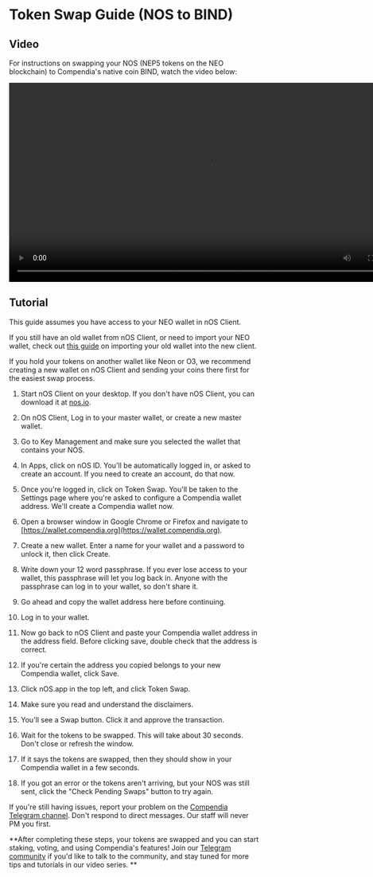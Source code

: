 # Token Swap Guide (NOS to BIND)

## Video

For instructions on swapping your NOS (NEP5 tokens on the NEO blockchain) to Compendia's native coin BIND, watch the video below:

<video width="800" controls>
  <source :src="$withBase('/videos/token-swap.mp4')" type="video/mp4">
  Your browser does not support the video tag.
</video>

## Tutorial

This guide assumes you have access to your NEO wallet in nOS Client.

If you still have an old wallet from nOS Client, or need to import your NEO wallet, check out [this guide](https://docs.nos.io/docs/nos-client/import-neo-wallet.html) on importing your old wallet into the new client.

If you hold your tokens on another wallet like Neon or O3, we recommend creating a new wallet on nOS Client and sending your coins there first for the easiest swap process.

1. Start nOS Client on your desktop. If you don't have nOS Client, you can download it at [nos.io](https://nos.io).

2. On nOS Client, Log in to your master wallet, or create a new master wallet.

3. Go to Key Management and make sure you selected the wallet that contains your NOS.

4. In Apps, click on nOS ID. You'll be automatically logged in, or asked to create an account. If you need to create an account, do that now.

5. Once you're logged in, click on Token Swap. You'll be taken to the Settings page where you're asked to configure a Compendia wallet address. We'll create a Compendia wallet now.

6. Open a browser window in Google Chrome or Firefox and navigate to [https://wallet.compendia.org](https://wallet.compendia.org).

7. Create a new wallet. Enter a name for your wallet and a password to unlock it, then click Create.

8. Write down your 12 word passphrase. If you ever lose access to your wallet, this passphrase will let you log back in. Anyone with the passphrase can log in to your wallet, so don't share it.

9. Go ahead and copy the wallet address here before continuing.

10. Log in to your wallet.

11. Now go back to nOS Client and paste your Compendia wallet address in the address field. Before clicking save, double check that the address is correct.

12. If you're certain the address you copied belongs to your new Compendia wallet, click Save.

13. Click nOS.app in the top left, and click Token Swap.

14. Make sure you read and understand the disclaimers.

15. You'll see a Swap button. Click it and approve the transaction.

16. Wait for the tokens to be swapped. This will take about 30 seconds. Don't close or refresh the window.

17. If it says the tokens are swapped, then they should show in your Compendia wallet in a few seconds.

18. If you got an error or the tokens aren't arriving, but your NOS was still sent, click the "Check Pending Swaps" button to try again.

If you're still having issues, report your problem on the [Compendia Telegram channel](https://t.me/Compendia). Don't respond to direct messages. Our staff will never PM you first.

**After completing these steps, your tokens are swapped and you can start staking, voting, and using Compendia's features! Join our [Telegram community](https://t.me/Compendia) if you'd like to talk to the community, and stay tuned for more tips and tutorials in our video series.
**